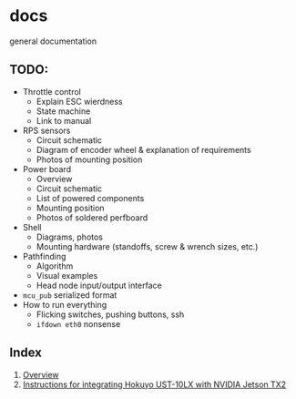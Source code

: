 # docs
general documentation

## TODO:
- Throttle control
  - Explain ESC wierdness
  - State machine
  - Link to manual
- RPS sensors
  - Circuit schematic
  - Diagram of encoder wheel & explanation of requirements
  - Photos of mounting position
- Power board
  - Overview
  - Circuit schematic
  - List of powered components
  - Mounting position
  - Photos of soldered perfboard
- Shell
  - Diagrams, photos
  - Mounting hardware (standoffs, screw & wrench sizes, etc.)
- Pathfinding
  - Algorithm
  - Visual examples
  - Head node input/output interface
- `mcu_pub` serialized format
- How to run everything
  - Flicking switches, pushing buttons, ssh
  - `ifdown eth0` nonsense

## Index
1. [Overview](overview.md)
2. [Instructions for integrating Hokuyo UST-10LX with NVIDIA Jetson TX2](lidar-setup.md)
